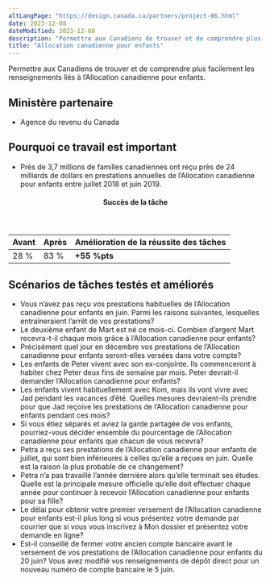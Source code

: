 ```yaml
---
altLangPage: "https://design.canada.ca/partners/project-06.html"
date: 2023-12-08
dateModified: 2023-12-08
description: "Permettre aux Canadiens de trouver et de comprendre plus facilement les renseignements liés à l’Allocation canadienne pour enfants."
title: "Allocation canadienne pour enfants"
---
```

<p>Permettre aux Canadiens de trouver et de comprendre plus facilement les renseignements liés à l’Allocation canadienne pour enfants.</p>
<h2>Ministère partenaire</h2>
<ul>
  <li>Agence du revenu du Canada</li>
</ul>
<h2>Pourquoi ce travail est important</h2>
<ul>
  <li>Près de 3,7 millions de familles canadiennes ont reçu près de 24 milliards de dollars en prestations annuelles de l’Allocation canadienne pour enfants entre juillet 2018 et juin 2019.</li>
</ul>
<div class="row mrgn-tp-lg mrgn-bttm-lg">
  <div class="col-md-8">
    <div class="panel panel-success">
      <header class="panel-heading">
        <h4 class="panel-title text-center">Succès de la tâche</h4>
      </header>
      <table class="table">
        <thead>
          <tr>
            <th scope="col" class="col-md-3">Avant</th>
            <th scope="col" class="col-md-3">Après</th>
            <th scope="col" class="col-md-6">Amélioration de la réussite des tâches</th>
          </tr>
        </thead>
        <tbody>
          <tr>
            <td class="table-smnum">28&nbsp;%</td>
            <td class="table-smnum">83&nbsp;%</td>
            <td class="table-smnum"><span class="text-success"><strong>+55&nbsp;%pts</strong></span></td>
          </tr>
        </tbody>
      </table>
    </div>
  </div>
</div>
<h2>Scénarios de tâches testés et améliorés</h2>
<ul class="lst-spcd">
  <li>Vous n’avez pas reçu vos prestations habituelles de l’Allocation canadienne pour enfants en juin. Parmi les raisons suivantes, lesquelles entraîneraient l’arrêt de vos prestations?</li>
  <li>Le deuxième enfant de Mart est né ce mois-ci. Combien d’argent Mart recevra-t-il chaque mois grâce à l’Allocation canadienne pour enfants?</li>
  <li>Précisément quel jour en décembre vos prestations de l’Allocation canadienne pour enfants seront-elles versées dans votre compte?</li>
  <li>Les enfants de Peter vivent avec son ex-conjointe. Ils commenceront à habiter chez Peter deux fins de semaine par mois. Peter devrait-il demander l’Allocation canadienne pour enfants?</li>
  <li>Les enfants vivent habituellement avec Kom, mais ils vont vivre avec Jad pendant les vacances d’été. Quelles mesures devraient-ils prendre pour que Jad reçoive les prestations de l’Allocation canadienne pour enfants pendant ces mois?</li>
  <li>Si vous étiez séparés et aviez la garde partagée de vos enfants, pourriez-vous décider ensemble du pourcentage de l’Allocation canadienne pour enfants que chacun de vous recevra?</li>
  <li>Petra a reçu ses prestations de l’Allocation canadienne pour enfants de juillet, qui sont bien inférieures à celles qu’elle a reçues en juin. Quelle est la raison la plus probable de ce changement?</li>
  <li>Petra n’a pas travaillé l’année dernière alors qu’elle terminait ses études. Quelle est la principale mesure officielle qu’elle doit effectuer chaque année pour continuer à recevoir l’Allocation canadienne pour enfants pour sa fille?</li>
  <li>Le délai pour obtenir votre premier versement de l’Allocation canadienne pour enfants est-il plus long si vous présentez votre demande par courrier que si vous vous inscrivez à Mon dossier et présentez votre demande en ligne?</li>
  <li>Est-il conseillé de fermer votre ancien compte bancaire avant le versement de vos prestations de l’Allocation canadienne pour enfants du 20 juin? Vous avez modifié vos renseignements de dépôt direct pour un nouveau numéro de compte bancaire le 5 juin.</li>
</ul>
